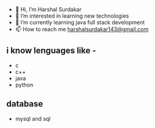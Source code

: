 - 👋 Hi, I’m Harshal Surdakar
- 👀 I’m interested in learning new technologies
- 🌱 I’m currently learning java full stack development
- 📫 How to reach me harshalsurdakar143@gmail.com

## i know lenguages like -
* c
* c++
* java
* python

## database 
* mysql and sql

 
